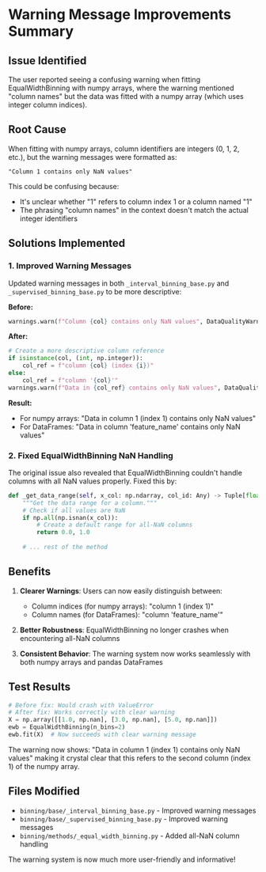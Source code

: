 # Warning Message Improvements Summary

## Issue Identified
The user reported seeing a confusing warning when fitting EqualWidthBinning with numpy arrays, where the warning mentioned "column names" but the data was fitted with a numpy array (which uses integer column indices).

## Root Cause
When fitting with numpy arrays, column identifiers are integers (0, 1, 2, etc.), but the warning messages were formatted as:
```
"Column 1 contains only NaN values"
```

This could be confusing because:
- It's unclear whether "1" refers to column index 1 or a column named "1"
- The phrasing "column names" in the context doesn't match the actual integer identifiers

## Solutions Implemented

### 1. Improved Warning Messages
Updated warning messages in both `_interval_binning_base.py` and `_supervised_binning_base.py` to be more descriptive:

**Before:**
```python
warnings.warn(f"Column {col} contains only NaN values", DataQualityWarning)
```

**After:**
```python
# Create a more descriptive column reference
if isinstance(col, (int, np.integer)):
    col_ref = f"column {col} (index {i})"
else:
    col_ref = f"column '{col}'"
warnings.warn(f"Data in {col_ref} contains only NaN values", DataQualityWarning)
```

**Result:**
- For numpy arrays: "Data in column 1 (index 1) contains only NaN values"
- For DataFrames: "Data in column 'feature_name' contains only NaN values"

### 2. Fixed EqualWidthBinning NaN Handling
The original issue also revealed that EqualWidthBinning couldn't handle columns with all NaN values properly. Fixed this by:

```python
def _get_data_range(self, x_col: np.ndarray, col_id: Any) -> Tuple[float, float]:
    """Get the data range for a column."""
    # Check if all values are NaN
    if np.all(np.isnan(x_col)):
        # Create a default range for all-NaN columns
        return 0.0, 1.0
    
    # ... rest of the method
```

## Benefits

1. **Clearer Warnings**: Users can now easily distinguish between:
   - Column indices (for numpy arrays): "column 1 (index 1)"  
   - Column names (for DataFrames): "column 'feature_name'"

2. **Better Robustness**: EqualWidthBinning no longer crashes when encountering all-NaN columns

3. **Consistent Behavior**: The warning system now works seamlessly with both numpy arrays and pandas DataFrames

## Test Results
```python
# Before fix: Would crash with ValueError
# After fix: Works correctly with clear warning
X = np.array([[1.0, np.nan], [3.0, np.nan], [5.0, np.nan]])
ewb = EqualWidthBinning(n_bins=2)
ewb.fit(X)  # Now succeeds with clear warning message
```

The warning now shows: "Data in column 1 (index 1) contains only NaN values" making it crystal clear that this refers to the second column (index 1) of the numpy array.

## Files Modified
- `binning/base/_interval_binning_base.py` - Improved warning messages
- `binning/base/_supervised_binning_base.py` - Improved warning messages  
- `binning/methods/_equal_width_binning.py` - Added all-NaN column handling

The warning system is now much more user-friendly and informative!
